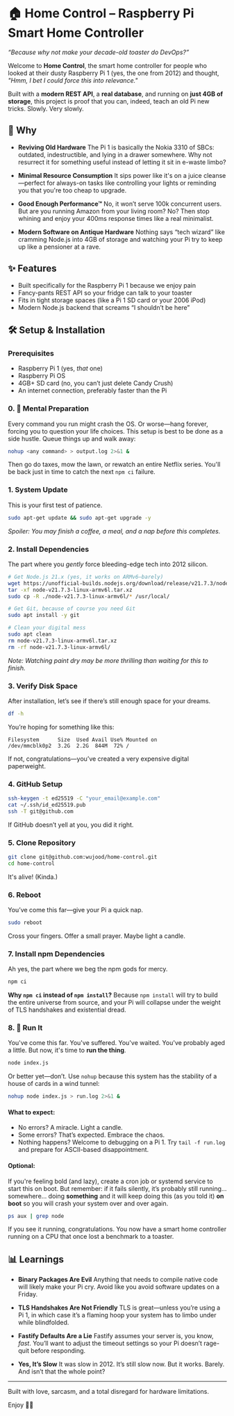 # 🏠 Home Control – Raspberry Pi Smart Home Controller

*“Because why *not* make your decade-old toaster do DevOps?”*

Welcome to **Home Control**, the smart home controller for people who looked at their dusty Raspberry Pi 1 (yes, the one from 2012) and thought, _"Hmm, I bet I could force this into relevance."_

Built with a **modern REST API**, a **real database**, and running on **just 4GB of storage**, this project is proof that you can, indeed, teach an old Pi new tricks. Slowly. Very slowly.

## 🤔 Why

- **Reviving Old Hardware**
  The Pi 1 is basically the Nokia 3310 of SBCs: outdated, indestructible, and lying in a drawer somewhere. Why not resurrect it for something useful instead of letting it sit in e-waste limbo?

- **Minimal Resource Consumption**
  It sips power like it's on a juice cleanse—perfect for always-on tasks like controlling your lights or reminding you that you're too cheap to upgrade.

- **Good Enough Performance™**
  No, it won’t serve 100k concurrent users. But are you running Amazon from your living room? No? Then stop whining and enjoy your 400ms response times like a real minimalist.

- **Modern Software on Antique Hardware**
  Nothing says “tech wizard” like cramming Node.js into 4GB of storage and watching your Pi try to keep up like a pensioner at a rave.

## ✨ Features

- Built specifically for the Raspberry Pi 1 because we enjoy pain
- Fancy-pants REST API so your fridge can talk to your toaster
- Fits in tight storage spaces (like a Pi 1 SD card or your 2006 iPod)
- Modern Node.js backend that screams “I shouldn’t be here”

## 🛠️ Setup & Installation

### Prerequisites

- Raspberry Pi 1 (yes, _that_ one)
- Raspberry Pi OS
- 4GB+ SD card (no, you can’t just delete Candy Crush)
- An internet connection, preferably faster than the Pi

### 0. 🧠 Mental Preparation

Every command you run might crash the OS. Or worse—hang forever, forcing you to question your life choices. This setup is best to be done as a side hustle. Queue things up and walk away:

```bash
nohup <any command> > output.log 2>&1 &
```

Then go do taxes, mow the lawn, or rewatch an entire Netflix series. You'll be back just in time to catch the next `npm ci` failure.

### 1. System Update

This is your first test of patience.

```bash
sudo apt-get update && sudo apt-get upgrade -y
```

_Spoiler: You may finish a coffee, a meal, and a nap before this completes._

### 2. Install Dependencies

The part where you _gently_ force bleeding-edge tech into 2012 silicon.

```bash
# Get Node.js 21.x (yes, it works on ARMv6—barely)
wget https://unofficial-builds.nodejs.org/download/release/v21.7.3/node-v21.7.3-linux-armv6l.tar.xz
tar -xf node-v21.7.3-linux-armv6l.tar.xz
sudo cp -R ./node-v21.7.3-linux-armv6l/* /usr/local/

# Get Git, because of course you need Git
sudo apt install -y git

# Clean your digital mess
sudo apt clean
rm node-v21.7.3-linux-armv6l.tar.xz
rm -rf node-v21.7.3-linux-armv6l/
```

_Note: Watching paint dry may be more thrilling than waiting for this to finish._

### 3. Verify Disk Space

After installation, let’s see if there’s still enough space for your dreams.

```bash
df -h
```

You’re hoping for something like this:

```
Filesystem      Size  Used Avail Use% Mounted on
/dev/mmcblk0p2  3.2G  2.2G  844M  72% /
```

If not, congratulations—you’ve created a very expensive digital paperweight.

### 4. GitHub Setup

```bash
ssh-keygen -t ed25519 -C "your_email@example.com"
cat ~/.ssh/id_ed25519.pub
ssh -T git@github.com
```

If GitHub doesn’t yell at you, you did it right.

### 5. Clone Repository

```bash
git clone git@github.com:wujood/home-control.git
cd home-control
```

It's alive! (Kinda.)

### 6. Reboot

You’ve come this far—give your Pi a quick nap.

```bash
sudo reboot
```

Cross your fingers. Offer a small prayer. Maybe light a candle.

### 7. Install npm Dependencies

Ah yes, the part where we beg the npm gods for mercy.

```bash
npm ci
```

**Why `npm ci` instead of `npm install`?**
Because `npm install` will try to build the entire universe from source, and your Pi will collapse under the weight of TLS handshakes and existential dread.

### 8. 🚀 Run It

You've come this far. You've suffered. You've waited. You've probably aged a little. But now, it's time to **run the thing**.

```bash
node index.js
```

Or better yet—don’t. Use `nohup` because this system has the stability of a house of cards in a wind tunnel:

```bash
nohup node index.js > run.log 2>&1 &
```

#### What to expect:

- No errors? A miracle. Light a candle.
- Some errors? That’s expected. Embrace the chaos.
- Nothing happens? Welcome to debugging on a Pi 1. Try `tail -f run.log` and prepare for ASCII-based disappointment.

#### Optional:

If you're feeling bold (and lazy), create a cron job or systemd service to start this on boot. But remember: if it fails silently, it’s probably still running… somewhere… doing **something** and it will keep doing this (as you told it) **on boot** so you will crash your system over and over again.

```bash
ps aux | grep node
```

If you see it running, congratulations. You now have a smart home controller running on a CPU that once lost a benchmark to a toaster.

## 📊 Learnings

- **Binary Packages Are Evil**
  Anything that needs to compile native code will likely make your Pi cry. Avoid like you avoid software updates on a Friday.

- **TLS Handshakes Are Not Friendly**
  TLS is great—unless you’re using a Pi 1, in which case it’s a flaming hoop your system has to limbo under while blindfolded.

- **Fastify Defaults Are a Lie**
  Fastify assumes your server is, you know, _fast_. You’ll want to adjust the timeout settings so your Pi doesn’t rage-quit before responding.

- **Yes, It’s Slow**
  It was slow in 2012. It’s still slow now. But it works. Barely. And isn’t that the whole point?

---

Built with love, sarcasm, and a total disregard for hardware limitations.

Enjoy 💾🔥
